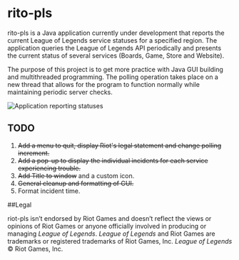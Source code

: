 # rito-pls
rito-pls is a Java application currently under development that reports the current League of Legends service statuses 
for a specified region.  The application queries the League of Legends API periodically and presents the current status
of several services (Boards, Game, Store and Website).

The purpose of this project is to get more practice with Java GUI building and multithreaded programming.  The polling
operation takes place on a new thread that allows for the program to function normally while maintaining periodic server
checks.

![Application reporting statuses](http://i.imgur.com/Fxw1831.png)

## TODO

1. ~~Add a menu to quit, display Riot's legal statement and change polling increment.~~
2. ~~Add a pop-up to display the individual incidents for each service experiencing trouble.~~
3. ~~Add Title to window~~ and a custom icon.
4. ~~General cleanup and formatting of GUI.~~
5. Format incident time.

##Legal

riot-pls isn’t endorsed by Riot Games and doesn’t reflect the views or opinions of Riot Games or
anyone officially involved in producing or managing *League of Legends*. *League of Legends* and Riot Games
are trademarks or registered trademarks of Riot Games, Inc. *League of Legends* © Riot Games, Inc.
